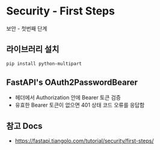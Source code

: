 # Security - First Steps

보안 - 첫번째 단계


## 라이브러리 설치

```bash
pip install python-multipart
```


## FastAPI's OAuth2PasswordBearer

- 헤더에서 Authorization 안에 Bearer 토큰 검증
- 유효한 Bearer 토큰이 없으면 401 상태 코드 오류를 응답함


## 참고 Docs

- https://fastapi.tiangolo.com/tutorial/security/first-steps/